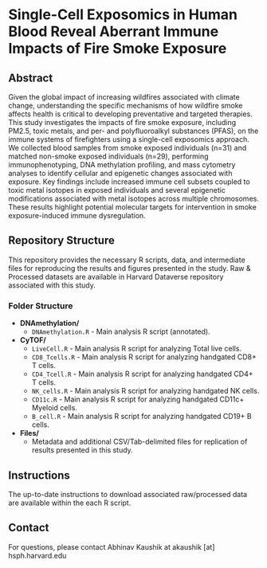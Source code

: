 # Single-Cell Exposomics in Human Blood Reveal Aberrant Immune Impacts of Fire Smoke Exposure
## Abstract 
Given the global impact of increasing wildfires associated with climate change, understanding the specific mechanisms of how wildfire smoke affects health is critical to developing preventative and targeted therapies. This study investigates the impacts of fire smoke exposure, including PM2.5, toxic metals, and per- and polyfluoroalkyl substances (PFAS), on the immune systems of firefighters using a single-cell exposomics approach. We collected blood samples from smoke exposed individuals (n=31) and matched non-smoke exposed individuals (n=29), performing immunophenotyping, DNA methylation profiling, and mass cytometry analyses to identify cellular and epigenetic changes associated with exposure. Key findings include increased immune cell subsets coupled to toxic metal isotopes in exposed individuals and several epigenetic modifications associated with metal isotopes across multiple chromosomes. These results highlight potential molecular targets for intervention in smoke exposure-induced immune dysregulation.
## Repository Structure
This repository provides the necessary R scripts, data, and intermediate files for reproducing the results and figures presented in the study. Raw & Processed datasets are available in Harvard Dataverse repository associated with this study. 
### Folder Structure
- **DNAmethylation/**
  - `DNAmethylation.R` - Main analysis R script (annotated). 
- **CyTOF/**
  - `LiveCell.R` - Main analysis R script for analyzing Total live cells.
  - `CD8_Tcells.R` - Main analysis R script for analyzing handgated CD8+ T cells.
  - `CD4_Tcell.R` - Main analysis R script for analyzing handgated CD4+ T cells.
  - `NK_cells.R` - Main analysis R script for analyzing handgated NK cells.
  - `CD11c.R` - Main analysis R script for analyzing handgated CD11c+ Myeloid cells.
  - `B_cell.R` - Main analysis R script for analyzing handgated CD19+ B cells.
- **Files/**
  - Metadata and additional CSV/Tab-delimited files for replication of results presented in this study.
## Instructions
The up-to-date instructions to download associated raw/processed data are available within the each R script.
## Contact
For questions, please contact Abhinav Kaushik at akaushik [at] hsph.harvard.edu

